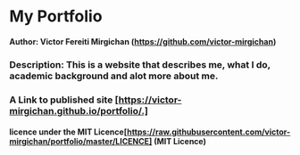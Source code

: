 # My Portfolio

#### Author: Victor Fereiti Mirgichan  (https://github.com/victor-mirgichan)

### Description: This is a website that describes me, what I do, academic background and alot more about me.

### A Link to published site [https://victor-mirgichan.github.io/portfolio/.]

#### licence under the MIT Licence[https://raw.githubusercontent.com/victor-mirgichan/portfolio/master/LICENCE]  (MIT Licence)